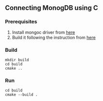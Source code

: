 ## Connecting MonogDB using C

### Prerequisites
1. Install mongoc driver from [here](https://github.com/mongodb/mongo-c-driver/releases)
2. Build it following the instruction from [here](http://mongoc.org/libmongoc/current/tutorial.html#cmake) 

### Build
```
mkdir build
cd build
cmake ..
```

### Run
```
cd build
cmake --build .
```
